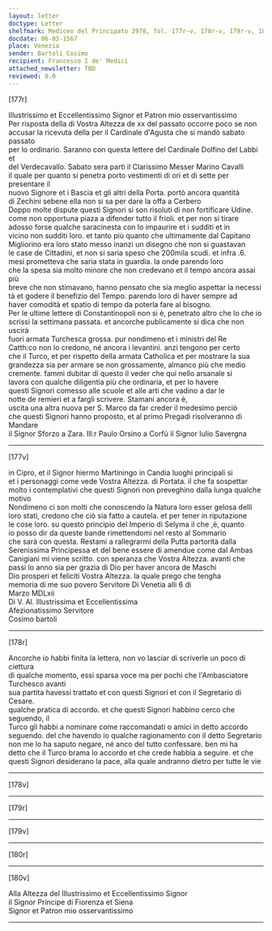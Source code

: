 ```yaml
---
layout: letter
doctype: Letter
shelfmark: Mediceo del Principato 2978, fol. 177r-v, 178r-v, 179r-v, 180r-v
docdate: 06-03-1567
place: Venezia
sender: Bartoli Cosimo
recipient: Francesco I de' Medici
attached_newsletter: TBD
reviewed: 0.0
---
```


[177r]  
  
  
Illustrissimo et Eccellentissimo Signor et Patron mio osservantissimo  
Per risposta della di Vostra Altezza de xx del passato occorre poco se non  
accusar la ricevuta della per il Cardinale d'Agusta che si mandò sabato passato  
per lo ordinario. Saranno con questa lettere del Cardinale Dolfino del Labbi et  
del Verdecavallo. Sabato sera partì il Clarissimo Messer Marino Cavalli  
il quale per quanto si penetra porto vestimenti di ori et di sette per presentare il  
nuovo Signore et i Bascia et gli altri della Porta. portò ancora quantità  
di Zechini sebene ella non si sa per dare la offa a Cerbero  
Doppo molte dispute questi Signori si son risoluti di non fortificare Udine.  
come non opportuna piaza a difender tutto il frioli. et per non si tirare  
adosso forse qualche saracinesta con lo impaurire et i sudditi et in  
vicino non sudditi loro. et tanto più quanto che ultimamente dal Capitano  
Migliorino era loro stato messo inanzi un disegno che non si guastavan  
le case de Cittadini, et non si saria speso che 200mila scudi. et infra .6.  
mesi prometteva che saria stata in guardia. la onde parendo loro  
che la spesa sia molto minore che non credevano et il tempo ancora assai più  
breve che non stimavano, hanno pensato che sia meglio aspettar la necessi  
tà et godere il benefizio del Tempo. parendo loro di haver sempre ad  
haver comodità et spatio di tempo da poterla fare al bisogno.  
Per le ultime lettere di Constantinopoli non si è, penetrato altro che lo che io  
scrissi la settimana passata. et ancorche publicamente si dica che non uscirà  
fuori armata Turchesca grossa. pur nondimeno et i ministri del Re  
Catth:co non lo credono, né ancora i levantini. anzi tengono per certo  
che il Turco, et per rispetto della armata Catholica et per mostrare la sua  
grandezza sia per armare se non grossamente, almanco più che medio  
cremente. fammi dubitar di questo il veder che qui nello arsanale si  
lavora con qualche diligentia più che ordinaria, et per lo havere  
questi Signori comesso alle scuole et alle arti che vadino a dar le  
notte de remieri et a fargli scrivere. Stamani ancora è,  
uscita una altra nuova per S. Marco da far creder il medesimo perciò  
che questi Signori hanno proposto, et al primo Pregadi risolveranno di Mandare  
il Signor Sforzo a Zara. Ill:r Paulo Orsino a Corfù il Signor Iulio Savergna  
  
---  

[177v]  
  
  
in Cipro, et il Signor hiermo Martiningo in Candia luoghi principali si  
et i personaggi come vede Vostra Altezza. di Portata. il che fa sospettar  
molto i contemplativi che questi Signori non preveghino dalla lunga qualche motivo  
Nondimeno ci son molti che conoscendo la Natura loro esser gelosa delli  
loro stati, credono che ciò sia fatto a cautela. et per tener in riputazione  
le cose loro. su questo principio del Imperio di Selyma il che ,è, quanto  
io posso dir da queste bande rimettendomi nel resto al Sommario  
che sarà con questa. Restami a rallegrarmi della Putta partorità dalla  
Serenissima Principessa et del bene essere di amendue come dal Ambas  
Canigiani mi viene scritto. con speranza che Vostra Altezza. avanti che  
passi lo anno sia per grazia di Dio per haver ancora de Maschi  
Dio prosperi et feliciti Vostra Altezza. la quale prego che tengha  
memoria di me suo povero Servitore Di Venetia alli 6 di  
Marzo MDLxii  
Di V. Al. Illustrissima et Eccellentissima  
Afezionatissimo Servitore  
Cosimo bartoli  
  
---  

[178r]  
  
  
Ancorche io habbi finita la lettera, non vo lasciar di scriverle un poco di ciettura  
di qualche momento, essi sparsa voce ma per pochi che l'Ambasciatore Turchesco avanti  
sua partita havessi trattato et con questi Signori et con il Segretario di Cesare.  
qualche pratica di accordo. et che questi Signori habbino cerco che seguendo, il  
Turco gli habbi a nominare come raccomandati o amici in detto accordo  
seguendo. del che havendo io qualche ragionamento con il detto Segretario  
non me lo ha saputo negare, né anco del tutto confessare. ben mi ha  
detto che il Turco brama lo accordo et che crede habbia a seguire. et che  
questi Signori desiderano la pace, alla quale andranno dietro per tutte le vie  
  
---  

[178v]  
  
  
  
---  

[179r]  
  
  
  
---  

[179v]  
  
  
  
---  

[180r]  
  
  
  
---  

[180v]  
  
  
Alla Altezza del Illustrissimo et Eccellentissimo Signor  
il Signor Principe di Fiorenza et Siena  
Signor et Patron mio osservantissimo  
  
---  

